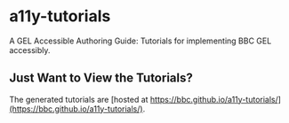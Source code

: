 # a11y-tutorials

A GEL Accessible Authoring Guide: Tutorials for implementing BBC GEL accessibly.

## Just Want to View the Tutorials?

The generated tutorials are [hosted at https://bbc.github.io/a11y-tutorials/](https://bbc.github.io/a11y-tutorials/).